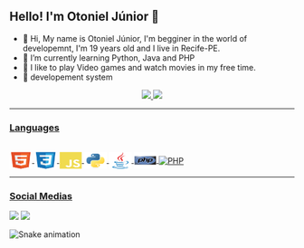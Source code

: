 ## Hello! I'm Otoniel Júnior 👋

- 👋 Hi, My name is Otoniel Júnior, I'm begginer in the world of developemnt, I'm 19 years old and I live in Recife-PE.
- 🌱 I’m currently learning Python, Java and PHP
- :rocket: I like to play Video games and watch movies in my free time.
-  :book: developement system

<div align="center">
  <a href="https://github.com/otonielnn">
  <img height="180em" src="https://github-readme-stats.vercel.app/api?username=otonielnn&show_icons=true&theme=tokyonight&include_all_commits=true&count_private=true"/>
  <img height="180em" src="https://github-readme-stats.vercel.app/api/top-langs/?username=otonielnn&layout=compact&langs_count=7&theme=tokyonight"/>
</div>
  <hr>
  
  ### Languages
  
  <div style="display: inline_block"><br>
  <img align="center" alt="HTML" height="30" width="40" src="https://raw.githubusercontent.com/devicons/devicon/master/icons/html5/html5-original.svg">
  <img align="center" alt="CSS" height="30" width="40" src="https://raw.githubusercontent.com/devicons/devicon/master/icons/css3/css3-original.svg">
  <img align="center" alt="Js" height="30" width="40" src="https://raw.githubusercontent.com/devicons/devicon/master/icons/javascript/javascript-plain.svg">
  <img align="center" alt="Python" height="30" width="40" src="https://raw.githubusercontent.com/devicons/devicon/master/icons/python/python-original.svg">
  <img align="center" alt="Java" height="30" width="40" src="https://raw.githubusercontent.com/devicons/devicon/master/icons/java/java-original.svg">
  <img align="center" alt="PHP" height="30" width="40" src="https://raw.githubusercontent.com/devicons/devicon/master/icons/php/php-original.svg">
  <img align="center" alt="PHP" height="30" width="40" src="https://cdn.jsdelivr.net/gh/devicons/devicon/icons/jupyter/jupyter-original-wordmark.svg">
</div>
  <hr>
  
  ### Social Medias
  
  <div>
  <a href="https://instagram.com/otonielnn" target="_blank"><img src="https://img.shields.io/badge/-Instagram-%23E4405F?style=for-the-badge&logo=instagram&logoColor=white" target="_blank"></a>
  <a href="https://www.linkedin.com/in/otonielnn/" target="_blank"><img src="https://img.shields.io/badge/-LinkedIn-%230077B5?style=for-the-badge&logo=linkedin&logoColor=white" target="_blank"></a> 
 
  ![Snake animation](https://github.com/otonielnn/otonielnn/blob/output/github-contribution-grid-snake.svg)
  </div>
